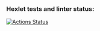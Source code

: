### Hexlet tests and linter status:
[![Actions Status](https://github.com/RockForr/frontend-project-44/actions/workflows/hexlet-check.yml/badge.svg)](https://github.com/RockForr/frontend-project-44/actions)